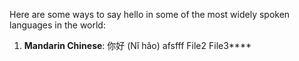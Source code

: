Here are some ways to say hello in some of the most widely spoken languages in the world:

1. **Mandarin Chinese**: 你好 (Nǐ hǎo)
afsfff
File2
File3****
